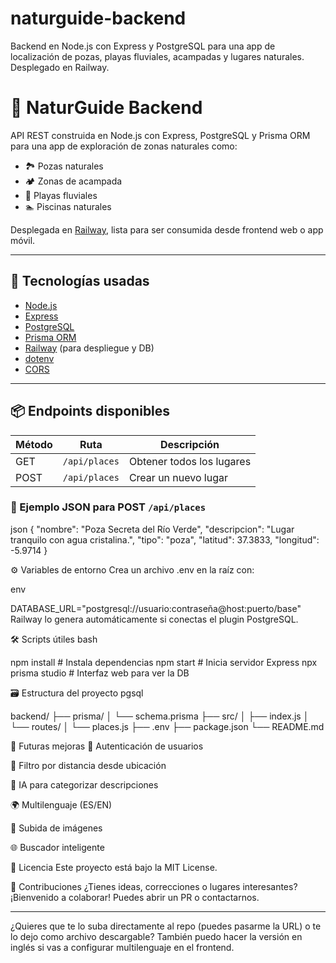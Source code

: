 # naturguide-backend
Backend en Node.js con Express y PostgreSQL para una app de localización de pozas, playas fluviales, acampadas y lugares naturales. Desplegado en Railway.

# 🌿 NaturGuide Backend

API REST construida en Node.js con Express, PostgreSQL y Prisma ORM para una app de exploración de zonas naturales como:

- 🏞️ Pozas naturales
- 🏕️ Zonas de acampada
- 🌊 Playas fluviales
- 🏊 Piscinas naturales

Desplegada en [Railway](https://railway.app), lista para ser consumida desde frontend web o app móvil.

---

## 🚀 Tecnologías usadas

- [Node.js](https://nodejs.org/)
- [Express](https://expressjs.com/)
- [PostgreSQL](https://www.postgresql.org/)
- [Prisma ORM](https://www.prisma.io/)
- [Railway](https://railway.app/) (para despliegue y DB)
- [dotenv](https://www.npmjs.com/package/dotenv)
- [CORS](https://www.npmjs.com/package/cors)

---

## 📦 Endpoints disponibles

| Método | Ruta             | Descripción                     |
|--------|------------------|---------------------------------|
| GET    | `/api/places`    | Obtener todos los lugares       |
| POST   | `/api/places`    | Crear un nuevo lugar            |

### 🧾 Ejemplo JSON para POST `/api/places`

json
{
  "nombre": "Poza Secreta del Río Verde",
  "descripcion": "Lugar tranquilo con agua cristalina.",
  "tipo": "poza",
  "latitud": 37.3833,
  "longitud": -5.9714
}

⚙️ Variables de entorno
Crea un archivo .env en la raíz con:

env

DATABASE_URL="postgresql://usuario:contraseña@host:puerto/base"
Railway lo genera automáticamente si conectas el plugin PostgreSQL.

🛠️ Scripts útiles
bash

npm install        # Instala dependencias
npm start          # Inicia servidor Express
npx prisma studio  # Interfaz web para ver la DB

🗃️ Estructura del proyecto
pgsql

backend/
├── prisma/
│   └── schema.prisma
├── src/
│   ├── index.js
│   └── routes/
│       └── places.js
├── .env
├── package.json
└── README.md

🧠 Futuras mejoras
🔐 Autenticación de usuarios

🧭 Filtro por distancia desde ubicación

🧠 IA para categorizar descripciones

🌍 Multilenguaje (ES/EN)

📸 Subida de imágenes

🌐 Buscador inteligente

📄 Licencia
Este proyecto está bajo la MIT License.

🤝 Contribuciones
¿Tienes ideas, correcciones o lugares interesantes? ¡Bienvenido a colaborar!
Puedes abrir un PR o contactarnos.

---

¿Quieres que te lo suba directamente al repo (puedes pasarme la URL) o te lo dejo como archivo descargable? También puedo hacer la versión en inglés si vas a configurar multilenguaje en el frontend.
